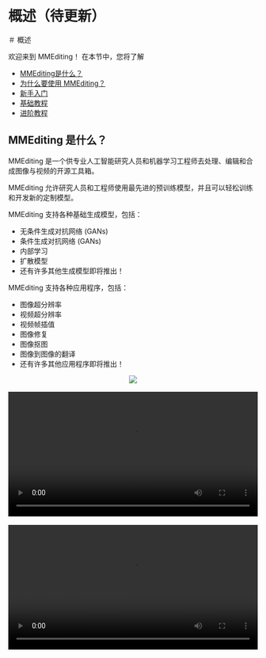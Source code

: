 # 概述（待更新）
＃ 概述

欢迎来到 MMEditing！ 在本节中，您将了解

- [MMEditing是什么？](#mmediting-是什么)
- [为什么要使用 MMEditing？](#为什么要使用-mmediting)
- [新手入门](#新手入门)
- [基础教程](#基础教程)
- [进阶教程](#进阶教程)

## MMEditing 是什么？

MMEditing 是一个供专业人工智能研究人员和机器学习工程师去处理、编辑和合成图像与视频的开源工具箱。

MMEditing 允许研究人员和工程师使用最先进的预训练模型，并且可以轻松训练和开发新的定制模型。

MMEditing 支持各种基础生成模型，包括：

- 无条件生成对抗网络 (GANs)
- 条件生成对抗网络 (GANs)
- 内部学习
- 扩散模型
- 还有许多其他生成模型即将推出！

MMEditing 支持各种应用程序，包括：

- 图像超分辨率
- 视频超分辨率
- 视频帧插值
- 图像修复
- 图像抠图
- 图像到图像的翻译
- 还有许多其他应用程序即将推出！

<div align=center>
   <img src="https://user-images.githubusercontent.com/12756472/158984079-c4754015-c1f6-48c5-ac46-62e79448c372.jpg"/>
</div>
</br>

<div align=center>
     <video width="100%" controls>
         <source src="https://user-images.githubusercontent.com/12756472/175944645-cabe8c2b-9f25-440b-91cc-cdac4e752c5a.mp4" type="video/mp4">
         <object data="https://user-images.githubusercontent.com/12756472/175944645-cabe8c2b-9f25-440b-91cc-cdac4e752c5a.mp4" width="100%">
         </object>
     </video>
</div>
</br>

<div  align=center>
<video width="100%" 控件>
     <source src="https://user-images.githubusercontent.com/12756472/158972813-d8d0f19c-f49c-4618-9967-52652726ef19.mp4" type="video/mp4">
     <object src="https://user-images.githubusercontent.com/12756472/158972813-d8d0f19c-f49c-4618-9967-52652726ef19.mp4" width="100%">
     </bject>
</video>
</div>

<div align="center">
   <b>StyleGAN3 Images</b>
   <br/>
   <img src="https://user-images.githubusercontent.com/22982797/150450502-c182834f-796f-4397-bd38-df1efe4a8a47.png" width="800"/>
</div>

<div align="center">
   <b>BigGAN Images</b>
   <br/>
   <img src="https://user-images.githubusercontent.com/22982797/127615534-6278ce1b-5cff-4189-83c6-9ecc8de08dfc.png" width="800"/>
</div>

## 为什么要使用 MMEditing？

- **最先进的性能**

   MMEditing 提供最先进的生成模型来处理、编辑和合成图像和视频。

- **强大而流行的应用**

   MMEditing 支持流行的*修复*、*抠图*、*超分辨率* 和*生成* 等应用。 具体来说，MMEditing 支持 GAN 插值、GAN 投影、GAN 编辑和许多其他流行的 GAN 的应用。 是时候玩转你的 GAN 了！

- **全新模块化设计，灵活组合：**

   我们将 MMEditing 分解为不同的模块，通过组合不同的模块可以轻松构建定制的模型。 具体来说，提出了一种新的复杂损失模块设计，用于自定义模块之间的链接，可以实现不同模块之间的灵活组合。([损失函数](../howto/losses.md))

- **高效的分布式训练：**

   在[MMSeparateDistributedDataParallel](https://github.com/open-mmlab/mmengine/blob/main/mmengine/model/wrappers/seperate_distributed.py)的支持下，可以轻松实现动态架构的分布式训练。

## 新手入门

安装说明见[安装](install.md)。

＃＃ 用户指南

对于初学者，我们建议从 [基础教程](../user_guides/config.md) 学习 MMEditing 的基本用法。

## 进阶教程

对于熟悉 MMEditing 的用户，可能想了解 MMEditing 的进阶实用，以及如何扩展算法库，如何使用多个算法库框架等高级用法，请参考[进阶教程](../advanced_guides/evaluator.md)。

## 开发指南

想要使用 MMEditing 进行深度开发的用户，可以参考[开发指南](../howto/models.md)。